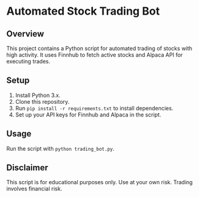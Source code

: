 # Automated Stock Trading Bot

## Overview
This project contains a Python script for automated trading of stocks with high activity. It uses Finnhub to fetch active stocks and Alpaca API for executing trades.

## Setup
1. Install Python 3.x.
2. Clone this repository.
3. Run `pip install -r requirements.txt` to install dependencies.
4. Set up your API keys for Finnhub and Alpaca in the script.

## Usage
Run the script with `python trading_bot.py`.

## Disclaimer
This script is for educational purposes only. Use at your own risk. Trading involves financial risk.

